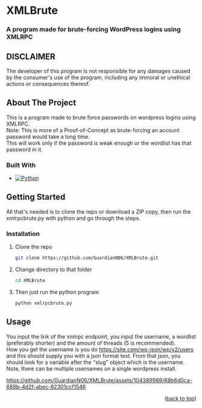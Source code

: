 # XMLBrute
### A program made for brute-forcing WordPress logins using XMLRPC


<!-- Improved compatibility of back to top link: See: https://github.com/othneildrew/Best-README-Template/pull/73 -->
<a name="readme-top"></a>
<!--
*** Thanks for checking out the Best-README-Template. If you have a suggestion
*** that would make this better, please fork the repo and create a pull request
*** or simply open an issue with the tag "enhancement".
*** Don't forget to give the project a star!
*** Thanks again! Now go create something AMAZING! :D
-->



<!-- PROJECT SHIELDS -->
<!--
*** I'm using markdown "reference style" links for readability.
*** Reference links are enclosed in brackets [ ] instead of parentheses ( ).
*** See the bottom of this document for the declaration of the reference variables
*** for contributors-url, forks-url, etc. This is an optional, concise syntax you may use.
*** https://www.markdownguide.org/basic-syntax/#reference-style-links
-->

## DISCLAIMER

The developer of this program is not responsible for any damages caused by the consumer's use of the program, including any immoral or unethical actions or consequences thereof.

<!-- ABOUT THE PROJECT -->
## About The Project

This is a program made to brute force passwords on wordpress logins using XMLRPC. <br> 
Note: This is more of a Proof-of-Concept as brute-forcing an account password would take a long time. <br> This will work only if the password is weak enough or the wordlist has that password in it.



### Built With

* [![Python][Python.org]][Python-url]



<!-- GETTING STARTED -->
## Getting Started

All that's needed is to clone the repo or download a ZIP copy, then run the xmlrpcbrute.py with python and go through the steps.

### Installation


1. Clone the repo
   ```sh
   git clone https://github.com/GuardianN06/XMLBrute.git
   ```
   
2. Change directory to that folder
    ```sh
    cd XMLBrute
    ```
3. Then just run the python program
    ```sh
    python xmlrpcbrute.py
    ```


<!-- USAGE EXAMPLES -->
## Usage

You input the link of the xmlrpc endpoint, you input the username, a wordlist (preferably shorter) and the amount of threads (5 is recommended). <br> How you get the username is you do https://site.com/wp-json/wp/v2/users and this should supply you with a json format text. From that json, you should look for a variable after the "slug" object which is the username. Note, there can be multiple usernames on a single wordpress install.



https://github.com/GuardianN06/XMLBrute/assets/104389989/88b6d0ca-689b-4d2f-abec-82301ccf1546



<p align="right">(<a href="#readme-top">back to top</a>)</p>


[Python.org]: https://img.shields.io/badge/python.org-000000?style=for-the-badge&logo=python
[Python-url]: https://python.org/
